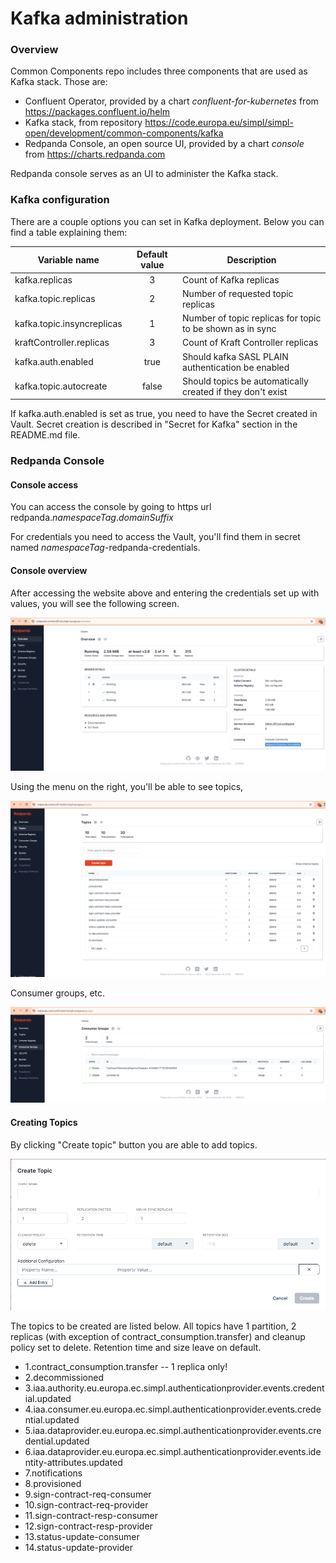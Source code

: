 # Kafka administration

### Overview

Common Components repo includes three components that are used as Kafka stack. Those are:
* Confluent Operator, provided by a chart *confluent-for-kubernetes* from https://packages.confluent.io/helm
* Kafka stack, from repository https://code.europa.eu/simpl/simpl-open/development/common-components/kafka
* Redpanda Console, an open source UI, provided by a chart *console* from https://charts.redpanda.com

Redpanda console serves as an UI to administer the Kafka stack. 

### Kafka configuration

There are a couple options you can set in Kafka deployment. Below you can find a table explaining them:

| Variable name              | Default value | Description     |
| ----------------------     | :-----:       | --------------- |
| kafka.replicas             | 3             | Count of Kafka replicas |
| kafka.topic.replicas       | 2             | Number of requested topic replicas |
| kafka.topic.insyncreplicas | 1             | Number of topic replicas for topic to be shown as in sync |
| kraftController.replicas   | 3             | Count of Kraft Controller replicas |
| kafka.auth.enabled         | true          | Should kafka SASL PLAIN authentication be enabled |
| kafka.topic.autocreate     | false         | Should topics be automatically created if they don't exist |

If kafka.auth.enabled is set as true, you need to have the Secret created in Vault. Secret creation is described in "Secret for Kafka" section in the README.md file. 

### Redpanda Console

#### Console access

You can access the console by going to https url redpanda.*namespaceTag*.*domainSuffix*

For credentials you need to access the Vault, you'll find them in secret named *namespaceTag*-redpanda-credentials.

#### Console overview

After accessing the website above and entering the credentials set up with values, you will see the following screen.

![Init](images/RedpandaMain.png)

Using the menu on the right, you'll be able to see topics,

![Init](images/RedpandaTopics.png)

Consumer groups, etc. 

![Init](images/RedpandaConsumerGroups.png)

#### Creating Topics

By clicking "Create topic" button you are able to add topics.

![Init](images/RedpandaCreateTopics.png)

The topics to be created are listed below. All topics have 1 partition, 2 replicas (with exception of contract_consumption.transfer) and cleanup policy set to delete. Retention time and size leave on default.

* 1.contract_consumption.transfer -- 1 replica only!
* 2.decommissioned
* 3.iaa.authority.eu.europa.ec.simpl.authenticationprovider.events.credential.updated
* 4.iaa.consumer.eu.europa.ec.simpl.authenticationprovider.events.credential.updated
* 5.iaa.dataprovider.eu.europa.ec.simpl.authenticationprovider.events.credential.updated
* 6.iaa.dataprovider.eu.europa.ec.simpl.authenticationprovider.events.identity-attributes.updated
* 7.notifications
* 8.provisioned
* 9.sign-contract-req-consumer
* 10.sign-contract-req-provider
* 11.sign-contract-resp-consumer
* 12.sign-contract-resp-provider
* 13.status-update-consumer
* 14.status-update-provider